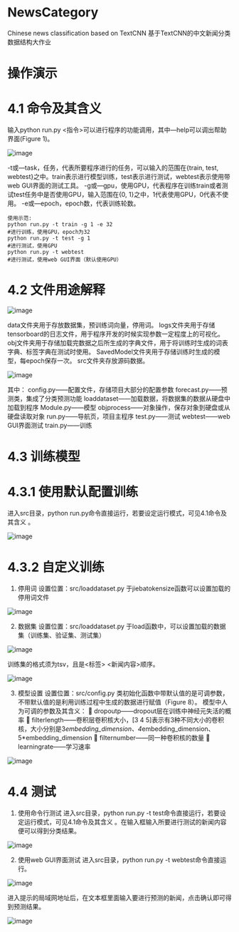 # NewsCategory
Chinese news classification based on TextCNN 基于TextCNN的中文新闻分类 数据结构大作业
#


# 操作演示

# 4.1	 命令及其含义
输入python run.py <指令>可以进行程序的功能调用，其中—help可以调出帮助界面(Figure 1)。

 ![image](https://user-images.githubusercontent.com/41435573/166198221-f9fa2337-5bb6-4900-a5dd-f4e70fb59d1c.png)
 
-t或—task，任务，代表所要程序进行的任务，可以输入的范围在{train, test, webtest}之中。train表示进行模型训练，test表示进行测试，webtest表示使用带web GUI界面的测试工具。
-g或—gpu，使用GPU，代表程序在训练train或者测试test任务中是否使用GPU，输入范围在{0, 1}之中，1代表使用GPU，0代表不使用。
-e或—epoch，epoch数，代表训练轮数。

    使用示范:
    python run.py -t train -g 1 -e 32
    #进行训练，使用GPU，epoch为32
    python run.py -t test -g 1
    #进行测试，使用GPU
    python run.py -t webtest
    #进行测试，使用web GUI界面（默认使用GPU）


# 4.2	 文件用途解释
![image](https://user-images.githubusercontent.com/41435573/166198335-0596fbd9-fca9-4011-9bf4-cee2c2118f0f.png)

data文件夹用于存放数据集，预训练词向量，停用词。
logs文件夹用于存储tensorboard的日志文件，用于程序开发的时候实现参数一定程度上的可视化。
obj文件夹用于存储加载完数据之后所生成的字典文件，用于将训练时生成的词表字典、标签字典在测试时使用。
SavedModel文件夹用于存储训练时生成的模型，每epoch保存一次。
src文件夹存放源码数据。	


![image](https://user-images.githubusercontent.com/41435573/166198599-622c4aa1-f876-48ee-bd12-081ffd8061ac.png)

其中：
config.py——配置文件，存储项目大部分的配置参数
forecast.py——预测类，集成了分类预测功能
loaddataset——加载数据，将数据集的数据从硬盘中加载到程序
Module.py——模型
objprocess——对象操作，保存对象到硬盘或从硬盘读取对象
run.py——导航页，项目主程序
test.py——测试
webtest——web GUI界面测试
train.py——训练



# 4.3 训练模型
# 4.3.1 使用默认配置训练
进入src目录，python run.py命令直接运行，若要设定运行模式，可见4.1命令及其含义 。

![image](https://user-images.githubusercontent.com/41435573/166198681-d741f134-30b8-4d7e-ace5-3889ce01f9d7.png)

# 4.3.2 自定义训练
1.	停用词
设置位置：src/loaddataset.py
于jiebatokensize函数可以设置加载的停用词文件
 
![image](https://user-images.githubusercontent.com/41435573/166198730-030d7dcc-023f-4e89-9f79-24b46f405cb0.png)

2.	数据集
设置位置：src/loaddataset.py
于load函数中，可以设置加载的数据集（训练集、验证集、测试集）
 
![image](https://user-images.githubusercontent.com/41435573/166198776-edeef919-8975-4b67-94de-939ed6b41681.png)

训练集的格式须为tsv，且是<标签> <新闻内容>顺序。
 
![image](https://user-images.githubusercontent.com/41435573/166198796-822b1428-d060-41db-a819-199b93ea359e.png)

3.	模型设置
设置位置：src/config.py
类初始化函数中带默认值的是可调参数，不带默认值的是利用训练过程中生成的数据进行赋值（Figure 8）。
模型中人为可调的参数及其含义：
	dropoutp——dropout层在训练中神经元失活的概率
	filterlength——卷积层卷积核大小，[3 4 5]表示有3种不同大小的卷积核，大小分别是3*embedding_dimension、4*embedding_dimension、5*embedding_dimension
	filternumber——同一种卷积核的数量
	learningrate——学习速率
 
![image](https://user-images.githubusercontent.com/41435573/166198818-508e21dc-12ce-44a5-8b40-269dafdba70f.png)

# 4.4 测试
1. 使用命令行测试
进入src目录，python run.py -t test命令直接运行，若要设定运行模式，可见4.1命令及其含义 。在输入框输入所要进行测试的新闻内容便可以得到分类结果。
 
![image](https://user-images.githubusercontent.com/41435573/166198842-d2acc731-d247-4698-bb4f-8b5f63c59ed5.png)

2. 使用web GUI界面测试
进入src目录，python run.py -t webtest命令直接运行。
 
![image](https://user-images.githubusercontent.com/41435573/166198869-4aa15ea9-c3e9-48da-a4f1-ba341c94e4c1.png)

进入提示的局域网地址后，在文本框里面输入要进行预测的新闻，点击确认即可得到预测结果。
 
![image](https://user-images.githubusercontent.com/41435573/166198888-41a9534f-a5b5-4d6d-96ee-011b87bf949a.png)
